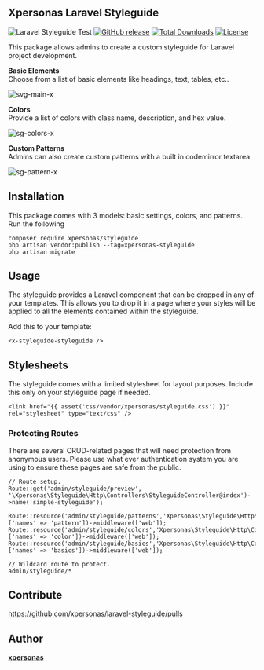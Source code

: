 ## Xpersonas Laravel Styleguide
![Laravel Styleguide Test](https://github.com/xpersonas/laravel-styleguide/workflows/Laravel%20Styleguide%20Test/badge.svg)
[![GitHub release](https://img.shields.io/github/release/xpersonas/laravel-styleguide.svg)](https://gitHub.com/xpersonas/laravel-styleguide/releases/)
[![Total Downloads](https://poser.pugx.org/xpersonas/laravel-styleguide/downloads)](//packagist.org/packages/xpersonas/laravel-styleguide)
[![License](https://poser.pugx.org/xpersonas/laravel-styleguide/license)](//packagist.org/packages/xpersonas/laravel-styleguide)

This package allows admins to create a custom styleguide for Laravel project development. 

**Basic Elements**  
Choose from a list of basic elements like headings, text, tables, etc.. 

![svg-main-x](https://user-images.githubusercontent.com/5023924/88303382-96958f00-cccc-11ea-8a8a-5b86f75fb556.jpg)

**Colors**  
Provide a list of colors with class name, description, and hex value.

![sg-colors-x](https://user-images.githubusercontent.com/5023924/88303381-96958f00-cccc-11ea-9bca-c42a90494b22.jpg)

**Custom Patterns**  
Admins can also create custom patterns with a built in codemirror textarea. 

![sg-pattern-x](https://user-images.githubusercontent.com/5023924/88303380-95fcf880-cccc-11ea-9c65-05a2f0302329.jpg)

## Installation

This package comes with 3 models: basic settings, colors, and patterns. Run the following 

```
composer require xpersonas/styleguide
php artisan vendor:publish --tag=xpersonas-styleguide
php artisan migrate
```

## Usage

The styleguide provides a Laravel component that can be dropped in any of your templates. This allows you to drop it in a page where your styles will be applied to all the elements contained within the styleguide.

Add this to your template:
```
<x-styleguide-styleguide />
```

## Stylesheets

The styleguide comes with a limited stylesheet for layout purposes. Include this only on your styleguide page if needed.

```
<link href="{{ asset('css/vendor/xpersonas/styleguide.css') }}" rel="stylesheet" type="text/css" />
```

### Protecting Routes

There are several CRUD-related pages that will need protection from anonymous users. Please use what ever authentication system you are using to ensure these pages are safe from the public.

```
// Route setup.
Route::get('admin/styleguide/preview', '\Xpersonas\Styleguide\Http\Controllers\StyleguideController@index')->name('simple-styleguide');

Route::resource('admin/styleguide/patterns','Xpersonas\Styleguide\Http\Controllers\StyleguidePatternController', ['names' => 'pattern'])->middleware(['web']);
Route::resource('admin/styleguide/colors','Xpersonas\Styleguide\Http\Controllers\StyleguideColorController', ['names' => 'color'])->middleware(['web']);
Route::resource('admin/styleguide/basics','Xpersonas\Styleguide\Http\Controllers\StyleguideBasicsController', ['names' => 'basics'])->middleware(['web']);

// Wildcard route to protect.
admin/styleguide/*
```

## Contribute

https://github.com/xpersonas/laravel-styleguide/pulls

## Author

**[xpersonas](mailto:justin.neel@gmail.com)**

